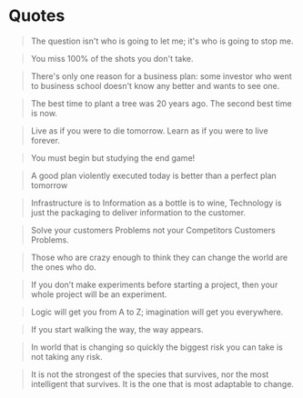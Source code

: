 # Quotes

> The question isn't who is going to let me; it's who is going to stop me.

> You miss 100% of the shots you don't take.

> There's only one reason for a business plan: some investor who went to business school doesn't know any better and wants to see one.

> The best time to plant a tree was 20 years ago. The second best time is now.

> Live as if you were to die tomorrow. Learn as if you were to live forever.

> You must begin but studying the end game!

> A good plan violently executed today is better than a perfect plan tomorrow

> Infrastructure is to Information as a bottle is to wine, Technology is just the packaging to deliver information to the customer.

> Solve your customers Problems not your Competitors Customers Problems.

> Those who are crazy enough to think they can change the world are the ones who do.

> If you don’t make experiments before starting a project, then your whole project will be an experiment.

> Logic will get you from A to Z; imagination will get you everywhere.

> If you start walking the way, the way appears.

> In world that is changing so quickly the biggest risk you can take is not taking any risk.

> It is not the strongest of the species that survives, nor the most intelligent that survives. It is the one that is most adaptable to change.
